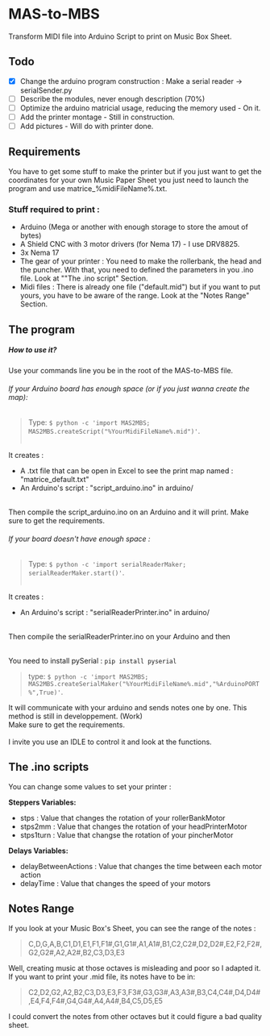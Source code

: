 # MAS-to-MBS
Transform MIDI file into Arduino Script to print on Music Box Sheet.

## Todo

- [x] Change the arduino program construction : Make a serial reader -> serialSender.py
- [ ] Describe the modules, never enough description  (70%)
- [ ] Optimize the arduino matricial usage, reducing the memory used - On it.
- [ ] Add the printer montage - Still in construction.
- [ ] Add pictures - Will do with printer done.

## Requirements
You have to get some stuff to make the printer but if you just want to get
the coordinates for your own Music Paper Sheet you just need to launch the program and use matrice_%midiFileName%.txt.<br/>
### Stuff required to print :
- Arduino (Mega or another with enough storage to store the amout of bytes)
- A Shield CNC with 3 motor drivers (for Nema 17) - I use DRV8825.
- 3x Nema 17
- The gear of your printer : You need to make the rollerbank, the head and the puncher. With that, you need to defined the parameters in you .ino file. Look at ""The .ino script" Section.
- Midi files : There is already one file ("default.mid") but if you want to put yours, you have to be aware of the range. Look at the "Notes Range" Section.

## The program

##### How to use it?
Use your commands line you be in the root of the MAS-to-MBS file.
###### If your Arduino board has enough space (or if you just wanna create the map):
> Type: `$ python -c 'import MAS2MBS; MAS2MBS.createScript("%YourMidiFileName%.mid")'`.<br/><br/>  

It creates :  
- A .txt file that can be open in Excel to see the print map named : "matrice_default.txt"
- An Arduino's script : "script_arduino.ino" in arduino/
<br/>
Then compile the script_arduino.ino on an Arduino and it will print. Make sure to get the requirements.

###### If your board doesn't have enough space :
> Type: `$ python -c 'import serialReaderMaker; serialReaderMaker.start()'`.<br/><br/>  

It creates :  
- An Arduino's script : "serialReaderPrinter.ino" in arduino/
<br/>
Then compile the serialReaderPrinter.ino on your Arduino and then <br/><br/> 

You need to install pySerial : `pip install pyserial`<br/>

> type: `$ python -c 'import MAS2MBS; MAS2MBS.createSerialMaker("%YourMidiFileName%.mid","%ArduinoPORT%",True)'`.<br/>

It will communicate with your arduino and sends notes one by one. This method is still in developpement. (Work)<br/> 
Make sure to get the requirements.<br/><br/>
I invite you use an IDLE to control it and look at the functions.

## The .ino scripts
You can change some values to set your printer :

__Steppers Variables:__ <br/>
- stps : Value that changes the rotation of your rollerBankMotor
- stps2mm : Value that changes the rotation of your headPrinterMotor
- stps1turn : Value that changse the rotation of your pincherMotor

__Delays Variables:__ <br/>
- delayBetweenActions : Value that changes the time between each motor action
- delayTime : Value that changes the speed of your motors

## Notes Range
If you look at your Music Box's Sheet, you can see the range of the notes :<br/>
> C,D,G,A,B,C1,D1,E1,F1,F1#,G1,G1#,A1,A1#,B1,C2,C2#,D2,D2#,E2,F2,F2#,G2,G2#,A2,A2#,B2,C3,D3,E3<br/>

Well, creating music at those octaves is misleading and poor so I adapted it.
If you want to print your .mid file, its notes have to be in:<br/>
> C2,D2,G2,A2,B2,C3,D3,E3,F3,F3#,G3,G3#,A3,A3#,B3,C4,C4#,D4,D4#,E4,F4,F4#,G4,G4#,A4,A4#,B4,C5,D5,E5<br/>

I could convert the notes from other octaves but it could figure a bad quality sheet. 
